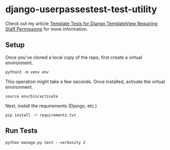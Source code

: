 # django-userpassestest-test-utility

Check out my article [Template Tests for Django TemplateView Requiring Staff Permissions](https://ianwaldron.com/blog/template-tests-for-django-templateview-requiring-staff-permissions/) for more information.

## Setup

Once you've cloned a local copy of the repo, first create a virtual environment.

```shell
python3 -m venv env
```

This operation might take a few seconds. Once installed, activate the virtual environment.

```shell
source env/bin/activate
```

Next, install the requirements (Django, etc.)

```shell
pip install -r requirements.txt
```

## Run Tests

```shell
python manage.py test --verbosity 2
```
